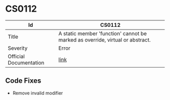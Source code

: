 # CS0112

| Id                     | CS0112                                                                         |
| ---------------------- | ------------------------------------------------------------------------------ |
| Title                  | A static member 'function' cannot be marked as override, virtual or abstract\. |
| Severity               | Error                                                                          |
| Official Documentation | [link](http://docs.microsoft.com/en-us/dotnet/csharp/misc/cs0112)              |

## Code Fixes

* Remove invalid modifier
